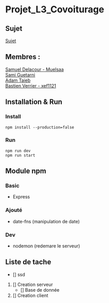 # Projet_L3_Covoiturage
## Sujet
[Sujet](https://github.com/MuelSaa/Projet_L3_Covoiturage/blob/main/Sujet.pdf)
## Membres :
[Samuel Delacour - Muelsaa](https://github.com/MuelSaa)  
[Sami Guetarni]()  
[Adam Taieb]()  
[Bastien Verrier - xef1121](https://github.com/Xef1121)
## Installation & Run
### Install
```
npm install --production=false
```
### Run
```
npm run dev
npm run start
```

## Module npm
### Basic
- Express

### Ajouté 
- date-fns (manipulation de date)
### Dev
- nodemon (redemare le serveur)
## Liste de tache
- [] ssd
1. [] Creation serveur
    - [] Base de donnée
2. [] Creation client